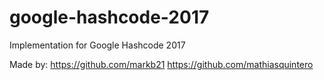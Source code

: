 # google-hashcode-2017
Implementation for Google Hashcode 2017

Made by:
https://github.com/markb21
https://github.com/mathiasquintero
